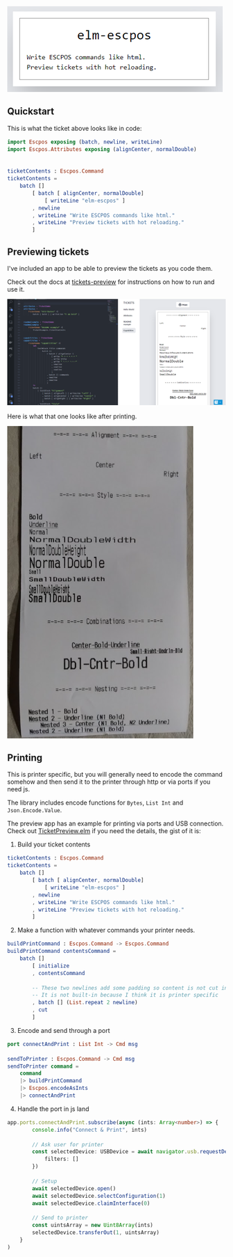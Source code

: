 ![](assets/title.png)

## Quickstart

This is what the ticket above looks like in code:

```elm
import Escpos exposing (batch, newline, writeLine)
import Escpos.Attributes exposing (alignCenter, normalDouble)


ticketContents : Escpos.Command
ticketContents =
    batch []
        [ batch [ alignCenter, normalDouble]
            [ writeLine "elm-escpos" ]
        , newline
        , writeLine "Write ESCPOS commands like html."
        , writeLine "Preview tickets with hot reloading."
        ]
```

## Previewing tickets
I've included an app to be able to preview the tickets as you code them.

Check out the docs at [tickets-preview](tickets-preview) for instructions on how to run and use it.

![](assets/preview.png)

Here is what that one looks like after printing.

![](assets/capabilities-ticket-print.png)

## Printing
This is printer specific, but you will generally need to encode the command somehow 
and then send it to the printer through http or via ports if you need js.

The library includes encode functions for `Bytes`, `List Int` and `Json.Encode.Value`.

The preview app has an example for printing via ports and USB connection. 
Check out [TicketPreview.elm](tickets-preview/src/TicketPreview.elm) if you need the details, the gist of it is:

1. Build your ticket contents

```elm
ticketContents : Escpos.Command
ticketContents =
    batch []
        [ batch [ alignCenter, normalDouble]
            [ writeLine "elm-escpos" ]
        , newline
        , writeLine "Write ESCPOS commands like html."
        , writeLine "Preview tickets with hot reloading."
        ]
```

2. Make a function with whatever commands your printer needs.

```elm
buildPrintCommand : Escpos.Command -> Escpos.Command
buildPrintCommand contentsCommand =
    batch []
        [ initialize
        , contentsCommand

        -- These two newlines add some padding so content is not cut in half
        -- It is not built-in because I think it is printer specific
        , batch [] (List.repeat 2 newline)
        , cut
        ]
```

3. Encode and send through a port

```elm
port connectAndPrint : List Int -> Cmd msg

sendToPrinter : Escpos.Command -> Cmd msg
sendToPrinter command =
    command
    |> buildPrintCommand
    |> Escpos.encodeAsInts
    |> connectAndPrint
```

4. Handle the port in js land 

```typescript
app.ports.connectAndPrint.subscribe(async (ints: Array<number>) => {
        console.info("Connect & Print", ints)

        // Ask user for printer
        const selectedDevice: USBDevice = await navigator.usb.requestDevice({
            filters: []
        })

        // Setup
        await selectedDevice.open()
        await selectedDevice.selectConfiguration(1)
        await selectedDevice.claimInterface(0)

        // Send to printer
        const uintsArray = new Uint8Array(ints)
        selectedDevice.transferOut(1, uintsArray)
    }
)
```
